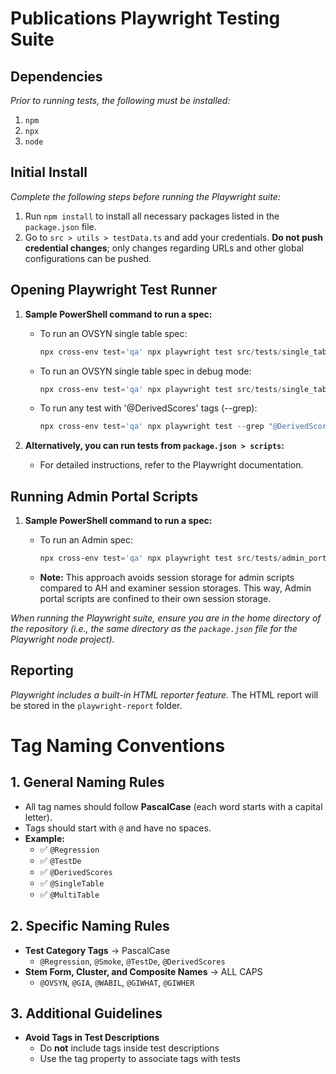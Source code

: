 # Publications Playwright Testing Suite

## Dependencies

_Prior to running tests, the following must be installed:_

1. `npm`
2. `npx`
3. `node`

## Initial Install

_Complete the following steps before running the Playwright suite:_

1. Run `npm install` to install all necessary packages listed in the `package.json` file.
2. Go to `src > utils > testData.ts` and add your credentials. **Do not push credential changes**; only changes regarding URLs and other global configurations can be pushed.

## Opening Playwright Test Runner

1. **Sample PowerShell command to run a spec:**

   - To run an OVSYN single table spec:

     ```powershell
     npx cross-env test='qa' npx playwright test src/tests/single_table/OVSYN_Pub.spec.ts --project=chrome
     ```

   - To run an OVSYN single table spec in debug mode:

     ```powershell
     npx cross-env test='qa' npx playwright test src/tests/single_table/OVSYN_Pub.spec.ts --project=chrome --debug
     ```

   - To run any test with '@DerivedScores' tags (--grep):

     ```powershell
     npx cross-env test='qa' npx playwright test --grep "@DerivedScores" --project=chrome
     ```

2. **Alternatively, you can run tests from `package.json > scripts`:**
   - For detailed instructions, refer to the Playwright documentation.

## Running Admin Portal Scripts

1. **Sample PowerShell command to run a spec:**

   - To run an Admin spec:

     ```powershell
     npx cross-env test='qa' npx playwright test src/tests/admin_portal/admin<####>_Pub.spec.ts --project=adminPortal_chrome
     ```

   - **Note:** This approach avoids session storage for admin scripts compared to AH and examiner session storages. This way, Admin portal scripts are confined to their own session storage.

_When running the Playwright suite, ensure you are in the home directory of the repository (i.e., the same directory as the `package.json` file for the Playwright node project)._

## Reporting

_Playwright includes a built-in HTML reporter feature._
The HTML report will be stored in the `playwright-report` folder.

# Tag Naming Conventions

## 1. General Naming Rules

- All tag names should follow **PascalCase** (each word starts with a capital letter).
- Tags should start with `@` and have no spaces.
- **Example:**
  - ✅ `@Regression`
  - ✅ `@TestDe`
  - ✅ `@DerivedScores`
  - ✅ `@SingleTable`
  - ✅ `@MultiTable`

## 2. Specific Naming Rules

- **Test Category Tags** → PascalCase
  - `@Regression`, `@Smoke`, `@TestDe`, `@DerivedScores`
- **Stem Form, Cluster, and Composite Names** → ALL CAPS
  - `@OVSYN`, `@GIA`, `@WABIL`, `@GIWHAT`, `@GIWHER`

## 3. Additional Guidelines

- **Avoid Tags in Test Descriptions**
  - Do **not** include tags inside test descriptions
  - Use the tag property to associate tags with tests

